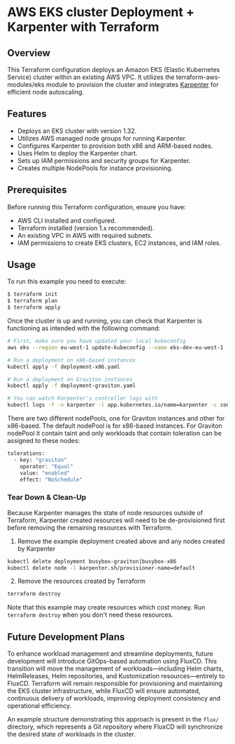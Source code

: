 # AWS EKS cluster Deployment + Karpenter with Terraform

## Overview

This Terraform configuration deploys an Amazon EKS (Elastic Kubernetes Service) cluster within an existing AWS VPC. It utilizes the terraform-aws-modules/eks module to provision the cluster and integrates [Karpenter](https://karpenter.sh/) for efficient node autoscaling.

## Features

- Deploys an EKS cluster with version 1.32.
- Utilizes AWS managed node groups for running Karpenter.
- Configures Karpenter to provision both x86 and ARM-based nodes.
- Uses Helm to deploy the Karpenter chart.
- Sets up IAM permissions and security groups for Karpenter.
- Creates multiple NodePools for instance provisioning.

## Prerequisites

Before running this Terraform configuration, ensure you have:
- AWS CLI installed and configured.
- Terraform installed (version 1.x recommended).
- An existing VPC in AWS with required subnets.
- IAM permissions to create EKS clusters, EC2 instances, and IAM roles.

## Usage

To run this example you need to execute:

```bash
$ terraform init
$ terraform plan
$ terraform apply
```

Once the cluster is up and running, you can check that Karpenter is functioning as intended with the following command:

```bash
# First, make sure you have updated your local kubeconfig
aws eks --region eu-west-1 update-kubeconfig --name eks-dev-eu-west-1

# Run a deployment on x86-based instances
kubectl apply -f deployment-x86.yaml

# Run a deployment on Graviton instances
kubectl apply -f deployment-graviton.yaml

# You can watch Karpenter's controller logs with
kubectl logs -f -n karpenter -l app.kubernetes.io/name=karpenter -c controller
```

There are two different nodePools, one for Graviton instances and other for x86-based. The default nodePool is for x86-based instances. For Graviton nodePool it contain taint and only workloads that contain toleration can be assigned to these nodes:
```bash
tolerations:
  - key: "graviton"
    operator: "Equal"
    value: "enabled"
    effect: "NoSchedule"
```

### Tear Down & Clean-Up

Because Karpenter manages the state of node resources outside of Terraform, Karpenter created resources will need to be de-provisioned first before removing the remaining resources with Terraform.

1. Remove the example deployment created above and any nodes created by Karpenter

```bash
kubectl delete deployment busybox-graviton|busybox-x86
kubectl delete node -l karpenter.sh/provisioner-name=default
```

2. Remove the resources created by Terraform

```bash
terraform destroy
```

Note that this example may create resources which cost money. Run `terraform destroy` when you don't need these resources.

## Future Development Plans

To enhance workload management and streamline deployments, future development will introduce GitOps-based automation using FluxCD. This transition will move the management of workloads—including Helm charts, HelmReleases, Helm repositories, and Kustomization resources—entirely to FluxCD. Terraform will remain responsible for provisioning and maintaining the EKS cluster infrastructure, while FluxCD will ensure automated, continuous delivery of workloads, improving deployment consistency and operational efficiency.

An example structure demonstrating this approach is present in the `flux/` directory, which represents a Git repository where FluxCD will synchronize the desired state of workloads in the cluster.


